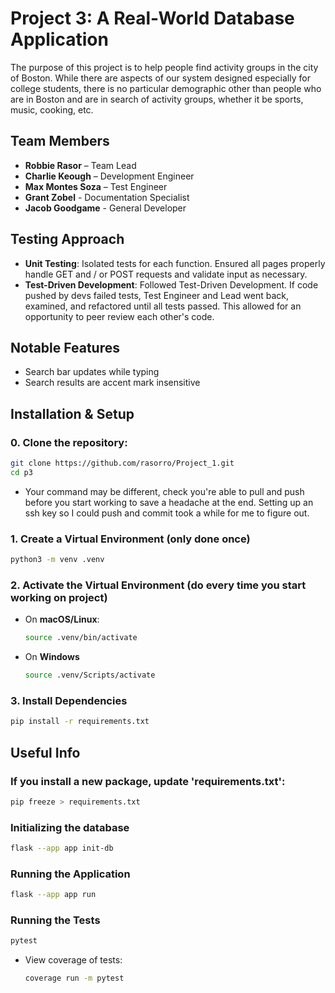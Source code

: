 # Project 3: A Real-World Database Application

The purpose of this project is to help people find activity groups in the city of Boston. While there are aspects of our system designed especially for college students, there is no particular demographic other than people who are in Boston and are in search of activity groups, whether it be sports, music, cooking, etc.


## Team Members
- **Robbie Rasor** – Team Lead
- **Charlie Keough** – Development Engineer
- **Max Montes Soza** – Test Engineer
- **Grant Zobel** - Documentation Specialist
- **Jacob Goodgame** - General Developer


## Testing Approach
- **Unit Testing**: Isolated tests for each function. Ensured all pages properly handle GET and / or POST requests and validate input as necessary.
- **Test-Driven Development**: Followed Test-Driven Development. If code pushed by devs failed tests, Test Engineer and Lead went back, examined, and refactored until all tests passed. This allowed for an opportunity to peer review each other's code.

## Notable Features
- Search bar updates while typing
- Search results are accent mark insensitive

## Installation & Setup

### **0. Clone the repository:**
```sh
git clone https://github.com/rasorro/Project_1.git
cd p3
```
- Your command may be different, check you're able to pull and push before you start working to save a headache at the end. Setting up an ssh key so I could push and commit took a while for me to figure out.

### **1. Create a Virtual Environment (only done once)**
```sh
python3 -m venv .venv
```

### **2. Activate the Virtual Environment (do every time you start working on project)**
- On **macOS/Linux**:
    ```sh
    source .venv/bin/activate
    ```
- On **Windows**
    ```sh
    source .venv/Scripts/activate
    ```
### **3. Install Dependencies**
```sh
pip install -r requirements.txt
```
## Useful Info

### If you install a new package, update 'requirements.txt':
```sh
pip freeze > requirements.txt
```

### Initializing the database
```sh
flask --app app init-db
```

### Running the Application
```sh
flask --app app run
```

### Running the Tests
```sh
pytest
```
- View coverage of tests:
    ```sh
    coverage run -m pytest
    ```
